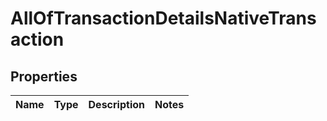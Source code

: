 # AllOfTransactionDetailsNativeTransaction

## Properties
Name | Type | Description | Notes
------------ | ------------- | ------------- | -------------
